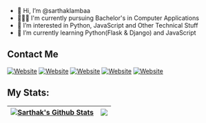 - 👋 Hi, I’m @sarthaklambaa
- 👨🏻‍🎓 I'm currently pursuing Bachelor's in Computer Applications
- 👀 I’m interested in Python, JavaScript and Other Technical Stuff
- 🌱 I’m currently learning Python(Flask & Django) and JavaScript

## Contact Me
[![Website](https://img.shields.io/badge/website-000000?style=for-the-badge&logo=About.me&logoColor=white)](https://sarthaklamba.in/)
[![Website](https://img.shields.io/badge/LinkedIn-0077B5?style=for-the-badge&logo=linkedin&logoColor=white)](https://www.linkedin.com/in/sarthaklambaa/)
[![Website](https://img.shields.io/badge/Gmail-D14836?style=for-the-badge&logo=gmail&logoColor=white)](mailto:samlamba29@gmail.com/)
[![Website](https://img.shields.io/badge/Instagram-E4405F?style=for-the-badge&logo=instagram&logoColor=white)](https://www.instagram.com/sarthaklambaa/)
[![Website](https://img.shields.io/badge/Spotify-1ED760?&style=for-the-badge&logo=spotify&logoColor=white)](https://open.spotify.com/user/owbgzc89nrg9mm8ga4eyzngnt?si=209592d938a344d4/)
<br>

## My Stats:

| <a href="#"><img align="center" src="https://github-readme-stats.vercel.app/api?username=sarthaklambaa&show_icons=true&include_all_commits=true&hide_border=true" alt="Sarthak's Github Stats" /></a> | <a href="#"><img align="center" src="https://github-readme-stats.vercel.app/api/top-langs/?username=sarthaklambaa&layout=compact&hide_border=true" /></a> |
| ------------- | ------------- |

<br>
